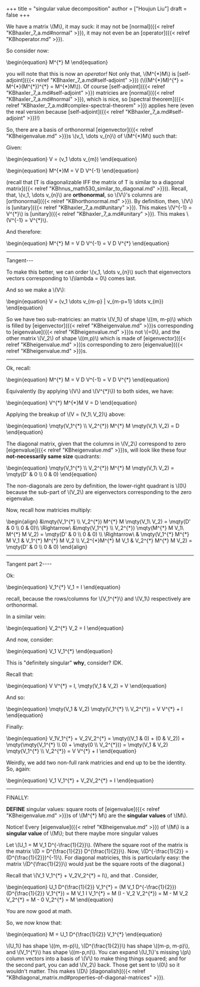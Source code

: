 +++
title = "singular value decomposition"
author = ["Houjun Liu"]
draft = false
+++

We have a matrix \\(M\\), it may suck: it may not be [normal]({{< relref "KBhaxler_7_a.md#normal" >}}), it may not even be an [operator]({{< relref "KBhoperator.md" >}}).

So consider now:

\begin{equation}
M^{\*} M
\end{equation}

you will note that this is now an _operator!_ Not only that, \\(M^{\*}M\\) is [self-adjoint]({{< relref "KBhaxler_7_a.md#self-adjoint" >}}) (\\((M^{\*}M)^{\*} = M^{\*}(M^{\*})^{\*} = M^{\*}M\\)). Of course [self-adjoint]({{< relref "KBhaxler_7_a.md#self-adjoint" >}}) matricies are [normal]({{< relref "KBhaxler_7_a.md#normal" >}}), which is nice, so [spectral theorem]({{< relref "KBhaxler_7_a.md#complex-spectral-theorem" >}}) applies here (even the real version because [self-adjoint]({{< relref "KBhaxler_7_a.md#self-adjoint" >}})!)

So, there are a basis of orthonormal [eigenvector]({{< relref "KBheigenvalue.md" >}})s \\(v\_1, \dots v\_{n}\\) of \\(M^{\*}M\\) such that:

Given:

\begin{equation}
V = (v\_1 \dots v\_{m})
\end{equation}

\begin{equation}
M^{\*}M = V D V^{-1}
\end{equation}

(recall that [T is diagonalizable IFF the matrix of T is similar to a diagonal matrix]({{< relref "KBhnus_math530_similar_to_diagonal.md" >}})). Recall, that, \\(v\_1, \dots v\_{n}\\) are **orthonormal**, so \\(V\\)'s columns are [orthonormal]({{< relref "KBhorthonormal.md" >}}). By definition, then, \\(V\\) is [unitary]({{< relref "KBhaxler_7_a.md#unitary" >}}). This makes \\(V^{-1} = V^{\*}\\) is [unitary]({{< relref "KBhaxler_7_a.md#unitary" >}}). This makes \\(V^{-1} = V^{\*}\\).

And therefore:

\begin{equation}
M^{\*} M = V D V^{-1} = V D V^{\*}
\end{equation}

---

Tangent---

To make this better, we can order \\(v\_1, \dots v\_{n}\\) such that eigenvectors vectors corresponding to \\(\lambda = 0\\) comes last.

And so we make a \\(V\\):

\begin{equation}
V = (v\_1 \dots v\_{m-p} | v\_{m-p+1} \dots v\_{m})
\end{equation}

So we have two sub-matricies: an matrix \\(V\_1\\) of shape \\((m, m-p)\\) which is filled by [eigenvector]({{< relref "KBheigenvalue.md" >}})s corresponding to [eigenvalue]({{< relref "KBheigenvalue.md" >}})s not \\(=0\\), and the other matrix \\(V\_2\\) of shape \\((m,p)\\) which is made of [eigenvector]({{< relref "KBheigenvalue.md" >}})s corresponding to zero [eigenvalue]({{< relref "KBheigenvalue.md" >}})s.

---

Ok, recall:

\begin{equation}
M^{\*} M = V D V^{-1} = V D V^{\*}
\end{equation}

Equivalently (by applying \\(V\\) and \\(V^{\*}\\)) to both sides, we have:

\begin{equation}
V^{\*} M^{\*}M V = D
\end{equation}

Applying the breakup of \\(V = (V\_1\ V\_2)\\) above:

\begin{equation}
\mqty(V\_1^{\*} \\\ V\_2^{\*}) M^{\*} M \mqty(V\_1\ V\_2) = D
\end{equation}

The diagonal matrix, given that the columns in \\(V\_2\\) correspond to zero [eigenvalue]({{< relref "KBheigenvalue.md" >}})s, will look like these four **not-necessarily same size** quadrants:

\begin{equation}
\mqty(V\_1^{\*} \\\ V\_2^{\*}) M^{\*} M \mqty(V\_1\ V\_2) = \mqty(D' & 0 \\\ 0 & 0)
\end{equation}

The non-diagonals are zero by definition, the lower-right quadrant is \\(0\\) because the sub-part of \\(V\_2\\) are eigenvectors corresponding to the zero eigenvalue.

Now, recall how matricies multiply:

\begin{align}
&\mqty(V\_1^{\*} \\\ V\_2^{\*}) M^{\*} M \mqty(V\_1\ V\_2) = \mqty(D' & 0 \\\ 0 & 0)\\\\
\Rightarrow\ &\mqty(V\_1^{\*} \\\ V\_2^{\*}) \mqty(M^{\*} M V\_1\ M^{\*} M V\_2) = \mqty(D' & 0 \\\ 0 & 0) \\\\
\Rightarrow\ & \mqty(V\_1^{\*} M^{\*} M V\_1 & V\_1^{\*} M^{\*} M V\_2 \\\ V\_2^{\*}M^{\*} M V\_1 & V\_2^{\*} M^{\*} M V\_2)  = \mqty(D' & 0 \\\ 0 & 0)
\end{align}

---

Tangent part 2----

Ok:

\begin{equation}
V\_1^{\*} V\_1 = I
\end{equation}

recall, because the rows/columns for \\(V\_1^{\*}\\) and \\(V\_1\\) respectively are orthonormal.

In a similar vein:

\begin{equation}
V\_2^{\*} V\_2 = I
\end{equation}

And now, consider:

\begin{equation}
V\_1 V\_1^{\*}
\end{equation}

This is "definitely singular" **why**, consider? IDK.

Recall that:

\begin{equation}
V V^{\*} = I, \mqty(V\_1 & V\_2) = V
\end{equation}

And so:

\begin{equation}
\mqty(V\_1 & V\_2) \mqty(V\_1^{\*} \\\ V\_2^{\*}) = V V^{\*} + I
\end{equation}

Finally:

\begin{equation}
V\_1V\_1^{\*} + V\_2V\_2^{\*} = \mqty((V\_1 & 0) + (0 & V\_2)) + \mqty(\mqty(V\_1^{\*} \\\ 0) + \mqty(0 \\\ V\_2^{\*})) = \mqty(V\_1 & V\_2) \mqty(V\_1^{\*} \\\ V\_2^{\*}) = V V^{\*} + I
\end{equation}

Weirdly, we add two non-full rank matricies and end up to be the identity. So, again:

\begin{equation}
V\_1 V\_1^{\*} + V\_2V\_2^{\*} = I
\end{equation}

---

FINALLY:

**DEFINE** singular values: square roots of [eigenvalue]({{< relref "KBheigenvalue.md" >}})s of \\(M^{\*} M\\) are the **singular values** of \\(M\\).

Notice! Every [eigenvalue]({{< relref "KBheigenvalue.md" >}}) of \\(M\\) is a **singular value** of \\(M\\); but there maybe more singular values

Let \\(U\_1 = M V\_1 D^{-\frac{1}{2}}\\). (Where the square root of the matrix is the matrix \\(D = D^{\frac{1}{2}} D^{\frac{1}{2}}\\). Now, \\(D^{-\frac{1}{2}} = (D^{\frac{1}{2}})^{-1}\\). For diagonal matricies, this is particularly easy: the matrix \\(D^{\frac{1}{2}}\\) would just be the square roots of the diagonal.)

Recall that \\(V\_1 V\_1^{\*} + V\_2V\_2^{\*} = I\\), and that . Consider,

\begin{equation}
U\_1 D^{\frac{1}{2}} V\_1^{\*} = (M V\_1 D^{-\frac{1}{2}}) (D^{\frac{1}{2}} V\_1^{\*}) = M V\_1 I V\_1^{\*} = M (I - V\_2 V\_2^{\*}) = M - M V\_2 V\_2^{\*} = M - 0 V\_2^{\*} = M
\end{equation}

You are now good at math.

So, we now know that:

\begin{equation}
M = U\_1 D^{\frac{1}{2}} V\_1^{\*}
\end{equation}

\\(U\_1\\) has shape \\((m, m-p)\\), \\(D^{\frac{1}{2}}\\) has shape \\((m-p, m-p)\\), and \\(V\_1^{\*}\\) has shape \\((m-p,n)\\). You can expand \\(U\_1\\)'s missing \\(p\\) column vectors into a basis of \\(V\\) to make thing things squared; and for the second part, you can add \\(V\_2\\) back. Those get sent to \\(0\\) so it wouldn't matter. This makes \\(D\\) [diagonalish]({{< relref "KBhdiagonal_matrix.md#properties-of-diagonal-matrices" >}}).